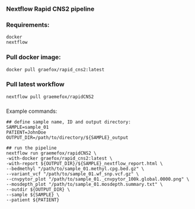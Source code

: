 ### Nextflow Rapid CNS2 pipeline

### Requirements:
```
docker
nextflow
```

### Pull docker image:
```
docker pull graefox/rapid_cns2:latest
```

### Pull latest workflow
```
nextflow pull graemefox/rapidCNS2
```


### 
Example commands:
```
## define sample name, ID and output directory:
SAMPLE=sample_01
PATIENT=JohnDoe
OUTPUT_DIR=/path/to/directory/${SAMPLE}_output

## run the pipeline
nextflow run graemefox/rapidCNS2 \
-with-docker graefox/rapid_cns2:latest \
-with-report ${OUTPUT_DIR}/${SAMPLE}_nextflow_report.html \
--bedmethyl "/path/to/sample_01.methyl.cpg.bed.gz" \
--variant_vcf "/path/to/sample_01.wf_snp.vcf.gz" \
--cnvpytor_plot "/path/to/sample_01._cnvpytor_100k.global.0000.png" \
--mosdepth_plot "/path/to/sample_01.mosdepth.summary.txt" \
--outdir ${OUTPUT_DIR} \
--sample ${SAMPLE} \
--patient ${PATIENT}
```
